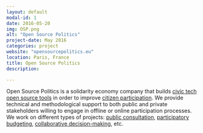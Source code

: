 ```yaml
---
layout: default
modal-id: 1
date: 2016-05-20
img: OSP.png
alt: "Open Source Politics"
project-date: May 2016
categories: project
website: "opensourcepolitics.eu"
location: Paris, France
title: Open Source Politics
description:

---
```

Open Source Politics is a solidarity economy company that builds <a href="http://www.opensourcepolitics.eu">civic tech</a> <a href="http://www.opensourcepolitics.eu">open source tools</a> in order to improve <a href="http://www.opensourcepolitics.eu">citizen participation</a>. We provide technical and methodological support to both public and private stakeholders willing to engage in offline or online participation processes. We work on different types of projects: <a href="http://www.opensourcepolitics.eu/consultations-publiques"> public consultation</a>, <a href="http://www.opensourcepolitics.eu/budget-participatif">participatory budgeting</a>, <a href="http://www.opensourcepolitics.eu/consultations-publiques">collaborative decision-making</a>, etc.  
